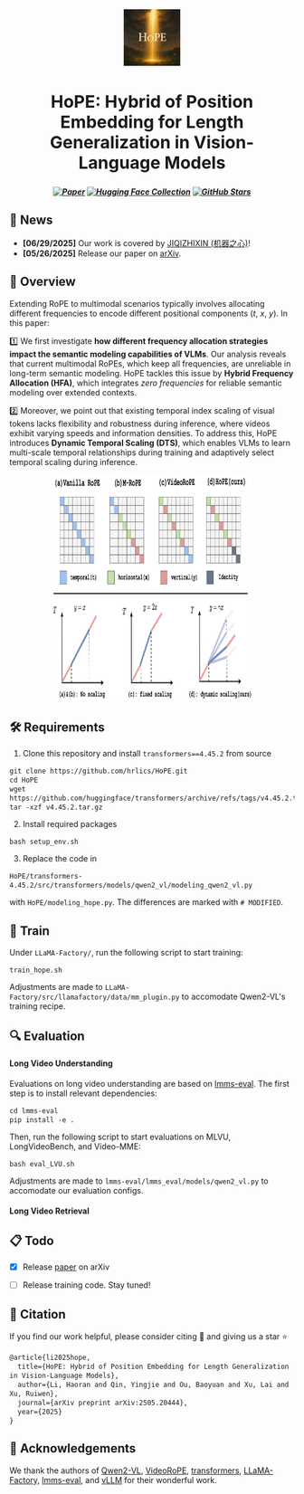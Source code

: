 <div align="center">
  <img src="assets/HoPE.png" alt="HoPE" width="100"/>
</div>

<h2 align="center" style="font-size: 30px;">HoPE: Hybrid of Position Embedding for Length Generalization in Vision-Language Models</h2>

<h5 align="center">
  
[![Paper](https://img.shields.io/badge/paper-A42C25?style=for-the-badge&logo=arxiv&logoColor=white)](https://arxiv.org/abs/2505.20444) 
[![Hugging Face Collection](https://img.shields.io/badge/HuggingFace-fcd022?style=for-the-badge&logo=huggingface&logoColor=000)](https://huggingface.co/papers/2505.20444)
[![GitHub Stars](https://img.shields.io/github/stars/hrlics/HoPE?style=for-the-badge&logo=github&logoColor=white&label=Stars&color=000000)](https://github.com/hrlics/HoPE)

</h5>


## 📢 News
- **\[06/29/2025\]** Our work is covered by [JIQIZHIXIN (机器之心)](https://mp.weixin.qq.com/s/KQHGw8_v0rEY8pS7jufRbQ)!
- **\[05/26/2025\]** Release our paper on [arXiv](https://arxiv.org/abs/2505.20444).


## 🔭 Overview

Extending RoPE to multimodal scenarios typically involves allocating different frequencies to encode different positional components (*t*, *x*, *y*). In this paper:

1️⃣ We first investigate **how different frequency allocation strategies impact the semantic modeling capabilities of VLMs**. Our analysis reveals that current multimodal RoPEs, which keep all frequencies, are unreliable in long-term semantic modeling. HoPE tackles this issue by **Hybrid Frequency Allocation (HFA)**, which integrates *zero frequencies* for reliable semantic modeling over extended contexts. 

2️⃣ Moreover, we point out that existing temporal index scaling of visual tokens lacks flexibility and robustness during inference, where videos exhibit varying speeds and information densities. To address this, HoPE introduces **Dynamic Temporal Scaling (DTS)**, which enables VLMs to learn multi-scale temporal relationships during training and adaptively select temporal scaling during inference.

<div align="center">
  <img src="assets/Figure1.png" alt="Figure1" width=70% height=400px/>
</div>


## 🛠️ Requirements
1. Clone this repository and install `transformers==4.45.2` from source
```
git clone https://github.com/hrlics/HoPE.git
cd HoPE
wget https://github.com/huggingface/transformers/archive/refs/tags/v4.45.2.tar.gz
tar -xzf v4.45.2.tar.gz
```

2. Install required packages
```
bash setup_env.sh
```

3. Replace the code in
```
HoPE/transformers-4.45.2/src/transformers/models/qwen2_vl/modeling_qwen2_vl.py
```
with `HoPE/modeling_hope.py`. The differences are marked with `# MODIFIED`.


## 🚀 Train
Under `LLaMA-Factory/`, run the following script to start training:
```
train_hope.sh
```
Adjustments are made to `LLaMA-Factory/src/llamafactory/data/mm_plugin.py` to accomodate Qwen2-VL's training recipe.

## 🔍 Evaluation

#### Long Video Understanding

Evaluations on long video understanding are based on [lmms-eval](https://github.com/EvolvingLMMs-Lab/lmms-eval). The first step is to install relevant dependencies: 
```
cd lmms-eval
pip install -e .
```

Then, run the following script to start evaluations on MLVU, LongVideoBench, and Video-MME:
```
bash eval_LVU.sh
```

Adjustments are made to `lmms-eval/lmms_eval/models/qwen2_vl.py` to accomodate our evaluation configs.

#### Long Video Retrieval


## :clipboard: Todo
- [x] Release [paper](https://arxiv.org/abs/2505.20444) on arXiv
- [ ] Release training code. Stay tuned! 


## 📖 Citation
If you find our work helpful, please consider citing 📝 and giving us a star ⭐
```
@article{li2025hope,
  title={HoPE: Hybrid of Position Embedding for Length Generalization in Vision-Language Models},
  author={Li, Haoran and Qin, Yingjie and Ou, Baoyuan and Xu, Lai and Xu, Ruiwen},
  journal={arXiv preprint arXiv:2505.20444},
  year={2025}
}
```

## 🙏 Acknowledgements
We thank the authors of [Qwen2-VL](https://github.com/QwenLM/Qwen2.5-VL), [VideoRoPE](https://github.com/Wiselnn570/VideoRoPE), [transformers](https://github.com/huggingface/transformers), [LLaMA-Factory](https://github.com/hiyouga/LLaMA-Factory), [lmms-eval](https://github.com/EvolvingLMMs-Lab/lmms-eval), and [vLLM](https://github.com/vllm-project/vllm) for their wonderful work.
